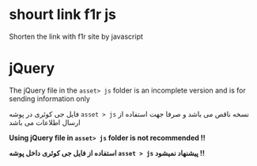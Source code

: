 # shourt link f1r js
Shorten the link with f1r site by javascript


# jQuery 

The jQuery file in the `asset> js` folder is an incomplete version and is for sending information only

فایل جی کوئری در پوشه `asset > js` نسخه ناقص  می باشد و صرفا جهت استفاده از ارسال اطلاعات می باشد

**Using jQuery file in `asset> js` folder is not recommended !!**

**استفاده از فایل جی کوئری داخل پوشه `asset > js` پیشنهاد نمیشود !!**
